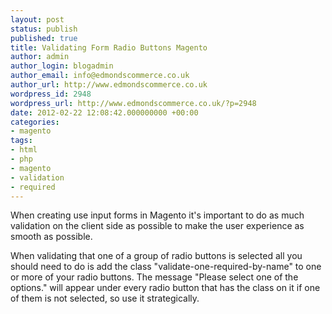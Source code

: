 ```yaml
---
layout: post
status: publish
published: true
title: Validating Form Radio Buttons Magento
author: admin
author_login: blogadmin
author_email: info@edmondscommerce.co.uk
author_url: http://www.edmondscommerce.co.uk
wordpress_id: 2948
wordpress_url: http://www.edmondscommerce.co.uk/?p=2948
date: 2012-02-22 12:08:42.000000000 +00:00
categories:
- magento
tags:
- html
- php
- magento
- validation
- required
---
```

When creating use input forms in Magento it's important to do as much validation on the client side as possible to make the user experience as smooth as possible.

When validating that one of a group of radio buttons is selected all you should need to do is add the class "validate-one-required-by-name" to one or more of your radio buttons. The message "Please select one of the options." will appear under every radio button that has the class on it if one of them is not selected, so use it strategically.
